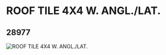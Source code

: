 # ROOF TILE 4X4 W. ANGL./LAT.
## 28977
![ROOF TILE 4X4 W. ANGL./LAT.](https://lc-www-live-s.legocdn.com/media/bricks/5/2/6170704.jpg)